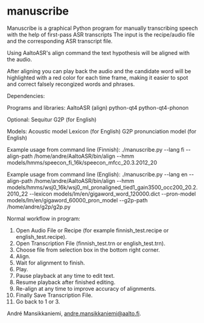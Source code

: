# manuscribe
Manuscribe is a graphical Python program for manually transcribing speech with the help of first-pass ASR transcripts
The input is the recipe/audio file and the corresponding ASR transcript file. 

Using AaltoASR's align command the text hypothesis will be aligned with the audio. 

After aligning you can play back the audio and the candidate word will be highlighted with a red color for each time frame,
making it easier to spot and correct falsely recongized words and phrases.

Dependencies:

Programs and libraries:
AaltoASR (align)
python-qt4
python-qt4-phonon

Optional:
Sequitur G2P (for English)

Models:
Acoustic model
Lexicon (for English)
G2P pronunciation model (for English)

Example usage from command line (Finnish):
./manuscribe.py --lang fi --align-path /home/andre/AaltoASR/bin/align --hmm models/hmms/speecon_fi_16k/speecon_mfcc_20.3.2012_20

Example usage from command line (English):
./manuscribe.py --lang en --align-path /home/andre/AaltoASR/bin/align --hmm models/hmms/wsj0_16k/wsj0_ml_pronaligned_tied1_gain3500_occ200_20.2.2010_22 --lexicon models/lm/en/gigaword_word_120000.dict --pron-model models/lm/en/gigaword_60000_pron_model --g2p-path /home/andre/g2p/g2p.py

Normal workflow in program:
1. Open Audio File or Recipe (for example finnish_test.recipe or english_test.recipe).
2. Open Transcription File (finnish_test.trn or english_test.trn).
3. Choose file from selection box in the bottom right corner.
3. Align.
4. Wait for alignment to finish.
5. Play.
6. Pause playback at any time to edit text. 
7. Resume playback after finished editing.
8. Re-align at any time to improve accuracy of alignments.
9. Finally Save Transcription File.
10. Go back to 1 or 3.

André Mansikkaniemi, andre.mansikkaniemi@aalto.fi.
